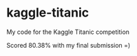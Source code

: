 # kaggle-titanic
My code for the Kaggle Titanic competition

Scored 80.38% with my final submission =)
